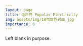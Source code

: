 ```yaml
---
layout: page
title: 电世界 Popular Electricity
img: assets/img/18电世界封面.jpg
importance: 6
---
```


Left blank in purpose.
